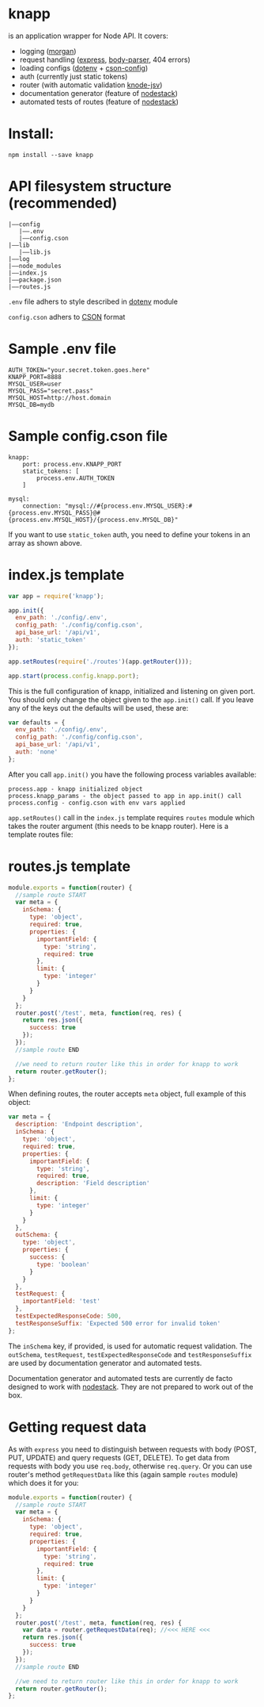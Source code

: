 knapp
=====

is an application wrapper for Node API. It covers:

- logging ([morgan](https://www.npmjs.com/package/morgan))
- request handling ([express](https://www.npmjs.com/package/express), [body-parser](https://www.npmjs.com/package/body-parser), 404 errors)
- loading configs ([dotenv](https://www.npmjs.com/package/dotenv) + [cson-config](https://www.npmjs.com/package/cson-config))
- auth (currently just static tokens)
- router (with automatic validation [knode-jsv](https://www.npmjs.com/package/knode-jsv))
- documentation generator (feature of [nodestack](https://github.com/prokvk/node-stack))
- automated tests of routes (feature of [nodestack](https://github.com/prokvk/node-stack))

# Install:

```
npm install --save knapp
```

# API filesystem structure (recommended)

```
|——config
   |——.env
   |——config.cson
|——lib
   |——lib.js
|——log
|——node_modules
|——index.js
|——package.json
|——routes.js
```

`.env` file adhers to style described in [dotenv](https://www.npmjs.com/package/dotenv) module

`config.cson` adhers to [CSON](https://github.com/bevry/cson) format

# Sample .env file

```
AUTH_TOKEN="your.secret.token.goes.here"
KNAPP_PORT=8888
MYSQL_USER=user
MYSQL_PASS="secret.pass"
MYSQL_HOST=http://host.domain
MYSQL_DB=mydb
```

# Sample config.cson file

```
knapp:
	port: process.env.KNAPP_PORT
	static_tokens: [
		process.env.AUTH_TOKEN
	]

mysql:
	connection: "mysql://#{process.env.MYSQL_USER}:#{process.env.MYSQL_PASS}@#{process.env.MYSQL_HOST}/{process.env.MYSQL_DB}"
```

If you want to use `static_token` auth, you need to define your tokens in an array as shown above.

# index.js template

```javascript
var app = require('knapp');

app.init({
  env_path: './config/.env',
  config_path: './config/config.cson',
  api_base_url: '/api/v1',
  auth: 'static_token'
});

app.setRoutes(require('./routes')(app.getRouter()));

app.start(process.config.knapp.port);
```

This is the full configuration of knapp, initialized and listening on given port. You should only change the object given to the `app.init()` call. If you leave any of the keys out the defaults will be used, these are:

```javascript
var defaults = {
  env_path: './config/.env',
  config_path: './config/config.cson',
  api_base_url: '/api/v1',
  auth: 'none'
};
```

After you call `app.init()` you have the following process variables available:

```
process.app - knapp initialized object
process.knapp_params - the object passed to app in app.init() call
process.config - config.cson with env vars applied
```

`app.setRoutes()` call in the `index.js` template requires `routes` module which takes the router argument (this needs to be knapp router). Here is a template routes file:

# routes.js template

```javascript
module.exports = function(router) {
  //sample route START
  var meta = {
    inSchema: {
      type: 'object',
      required: true,
      properties: {
        importantField: {
          type: 'string',
          required: true
        },
        limit: {
          type: 'integer'
        }
      }
    }
  };
  router.post('/test', meta, function(req, res) {
    return res.json({
      success: true
    });
  });
  //sample route END

  //we need to return router like this in order for knapp to work
  return router.getRouter();
};
```

When defining routes, the router accepts `meta` object, full example of this object:

```javascript
var meta = {
  description: 'Endpoint description',
  inSchema: {
    type: 'object',
    required: true,
    properties: {
      importantField: {
        type: 'string',
        required: true,
        description: 'Field description'
      },
      limit: {
        type: 'integer'
      }
    }
  },
  outSchema: {
    type: 'object',
    properties: {
      success: {
        type: 'boolean'
      }
    }
  },
  testRequest: {
    importantField: 'test'
  },
  testExpectedResponseCode: 500,
  testResponseSuffix: 'Expected 500 error for invalid token'
};
```

The `inSchema` key, if provided, is used for automatic request validation. The `outSchema`, `testRequest`, `testExpectedResponseCode` and `testResponseSuffix` are used by documentation generator and automated tests.

Documentation generator and automated tests are currently de facto designed to work with [nodestack](https://github.com/prokvk/node-stack). They are not prepared to work out of the box.

# Getting request data

As with `express` you need to distinguish between requests with body (POST, PUT, UPDATE) and query requests (GET, DELETE). To get data from requests with body you use `req.body`, otherwise `req.query`. Or you can use router's method `getRequestData` like this (again sample `routes` module) which does it for you:

```javascript
module.exports = function(router) {
  //sample route START
  var meta = {
    inSchema: {
      type: 'object',
      required: true,
      properties: {
        importantField: {
          type: 'string',
          required: true
        },
        limit: {
          type: 'integer'
        }
      }
    }
  };
  router.post('/test', meta, function(req, res) {
    var data = router.getRequestData(req); //<<< HERE <<<
    return res.json({
      success: true
    });
  });
  //sample route END

  //we need to return router like this in order for knapp to work
  return router.getRouter();
};
```
